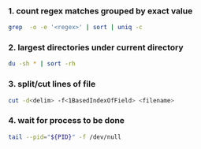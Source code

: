 
### 1. count regex matches grouped by exact value
```bash
grep  -o -e '<regex>' | sort | uniq -c
```
### 2. largest directories under current directory
```bash
du -sh * | sort -rh
```
### 3. split/cut lines of file
```bash
cut -d<delim> -f<1BasedIndexOfField> <filename>
```
### 4. wait for process to be done
```bash
tail --pid="${PID}" -f /dev/null
```

